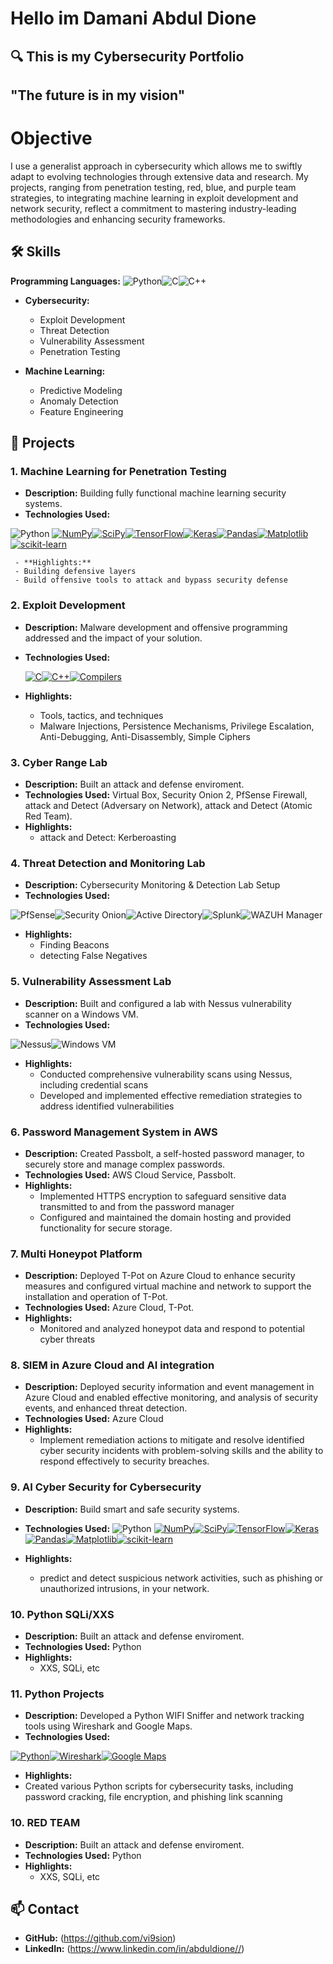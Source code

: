 # Hello im Damani Abdul Dione 
## 🔍 This is my Cybersecurity Portfolio 
## "The future is in my vision"

# Objective 
I use a generalist approach in cybersecurity which allows me to swiftly adapt to evolving technologies through extensive data and research. My projects, ranging from penetration testing, red, blue, and purple team strategies, to integrating machine learning in exploit development and network security, reflect a commitment to mastering industry-leading methodologies and enhancing security frameworks.

## 🛠️ Skills
**Programming Languages:**
![Python](https://img.shields.io/badge/Python-3776AB?style=for-the-badge&logo=python&logoColor=white)![C](https://img.shields.io/badge/C-A8B9CC?style=for-the-badge&logo=c&logoColor=white)![C++](https://img.shields.io/badge/C++-00599C?style=for-the-badge&logo=cplusplus&logoColor=white)

- **Cybersecurity:**
  - Exploit Development
  - Threat Detection
  - Vulnerability Assessment
  - Penetration Testing

- **Machine Learning:**
  - Predictive Modeling
  - Anomaly Detection
  - Feature Engineering

## 🚀 Projects

### 1. **Machine Learning for Penetration Testing**
   - **Description:** Building fully functional machine learning security systems.
   - **Technologies Used:**
     
![Python](https://img.shields.io/badge/Python-3776AB?style=for-the-badge&logo=python&logoColor=white) [![NumPy](https://img.shields.io/badge/Numpy-013243?style=for-the-badge&logo=numpy&logoColor=white)](https://numpy.org/)[![SciPy](https://img.shields.io/badge/SciPy-8CAAE6?style=for-the-badge&logo=scipy&logoColor=white)](https://scipy.org/)[![TensorFlow](https://img.shields.io/badge/TensorFlow-FF6F00?style=for-the-badge&logo=tensorflow&logoColor=white)](https://tensorflow.org/)[![Keras](https://img.shields.io/badge/Keras-D00000?style=for-the-badge&logo=keras&logoColor=white)](https://keras.io/)[![Pandas](https://img.shields.io/badge/Pandas-150458?style=for-the-badge&logo=pandas&logoColor=white)](https://pandas.pydata.org/)[![Matplotlib](https://img.shields.io/badge/Matplotlib-11557c?style=for-the-badge&logo=matplotlib&logoColor=white)](https://matplotlib.org/)[![scikit-learn](https://img.shields.io/badge/scikit_learn-F7931E?style=for-the-badge&logo=scikit-learn&logoColor=white)](https://scikit-learn.org/)

     - **Highlights:**
     - Building defensive layers 
     - Build offensive tools to attack and bypass security defense

### 2. **Exploit Development**
   - **Description:** Malware development and offensive programming addressed and the impact of your solution.
   - **Technologies Used:**
     
     [![C](https://img.shields.io/badge/C-Language-blue.svg?style=for-the-badge&logo=c)](#)[![C++](https://img.shields.io/badge/C++-Language-00599C.svg?style=for-the-badge&logo=cplusplus)](#)[![Compilers](https://img.shields.io/badge/Compilers-Tool-red.svg?style=for-the-badge&logo=gnu)](#)

   - **Highlights:**
     - Tools, tactics, and techniques
     - Malware Injections, Persistence Mechanisms, Privilege Escalation, Anti-Debugging, Anti-Disassembly, Simple Ciphers

### 3. **Cyber Range Lab**
   - **Description:** Built an attack and defense enviroment.
   - **Technologies Used:** Virtual Box, Security Onion 2, PfSense Firewall, attack and Detect (Adversary on Network), attack and Detect (Atomic Red Team).
   - **Highlights:**
     - attack and Detect: Kerberoasting

### 4. **Threat Detection and Monitoring Lab**
   - **Description:** Cybersecurity Monitoring & Detection Lab Setup
   - **Technologies Used:**
     
![PfSense](https://img.shields.io/badge/PfSense-F24C00.svg?style=for-the-badge&logo=PfSense&logoColor=white)![Security Onion](https://img.shields.io/badge/Security_Onion-FF6600.svg?style=for-the-badge&logo=SecurityOnion&logoColor=white)![Active Directory](https://img.shields.io/badge/Active_Directory-0078D4.svg?style=for-the-badge&logo=Microsoft&logoColor=white)![Splunk](https://img.shields.io/badge/Splunk-000000.svg?style=for-the-badge&logo=Splunk&logoColor=white)![WAZUH Manager](https://img.shields.io/badge/WAZUH_Manager-009639.svg?style=for-the-badge&logo=WAZUH&logoColor=white)

   - **Highlights:**
     - Finding Beacons
     - detecting False Negatives     

### 5. **Vulnerability Assessment Lab**
   - **Description:** Built and configured a lab with Nessus vulnerability scanner on a Windows VM.
   - **Technologies Used:**

![Nessus](https://img.shields.io/badge/Nessus-Vulnerability%20Scanner-brightgreen)![Windows VM](https://img.shields.io/badge/Windows-VM-blue)
     
   - **Highlights:**
     - Conducted comprehensive vulnerability scans using Nessus, including credential scans
     - Developed and implemented effective remediation strategies to address identified vulnerabilities

### 6. **Password Management System in AWS**
   - **Description:** Created Passbolt, a self-hosted password manager, to securely store and manage complex passwords.
   - **Technologies Used:** AWS Cloud Service, Passbolt.
   - **Highlights:**
     - Implemented HTTPS encryption to safeguard sensitive data transmitted to and from the password manager
     - Configured and maintained the domain hosting and provided functionality for secure storage.    

### 7. **Multi Honeypot Platform**
   - **Description:** Deployed T-Pot on Azure Cloud to enhance security measures and configured virtual machine and network to
support the installation and operation of T-Pot.
   - **Technologies Used:** Azure Cloud, T-Pot.
   - **Highlights:**
     - Monitored and analyzed honeypot data and respond to potential cyber threats
    
### 8. **SIEM in Azure Cloud and AI integration**
   - **Description:** Deployed security information and event management in Azure Cloud and enabled effective monitoring, and
analysis of security events, and enhanced threat detection.
   - **Technologies Used:** Azure Cloud
   - **Highlights:**
     - Implement remediation actions to mitigate and resolve identified cyber security incidents with problem-solving
skills and the ability to respond effectively to security breaches.

### 9. **AI Cyber Security for Cybersecurity**
   - **Description:** Build smart and safe security systems.
   - **Technologies Used:**
![Python](https://img.shields.io/badge/Python-3776AB?style=for-the-badge&logo=python&logoColor=white) [![NumPy](https://img.shields.io/badge/Numpy-013243?style=for-the-badge&logo=numpy&logoColor=white)](https://numpy.org/)[![SciPy](https://img.shields.io/badge/SciPy-8CAAE6?style=for-the-badge&logo=scipy&logoColor=white)](https://scipy.org/)[![TensorFlow](https://img.shields.io/badge/TensorFlow-FF6F00?style=for-the-badge&logo=tensorflow&logoColor=white)](https://tensorflow.org/)[![Keras](https://img.shields.io/badge/Keras-D00000?style=for-the-badge&logo=keras&logoColor=white)](https://keras.io/)[![Pandas](https://img.shields.io/badge/Pandas-150458?style=for-the-badge&logo=pandas&logoColor=white)](https://pandas.pydata.org/)[![Matplotlib](https://img.shields.io/badge/Matplotlib-11557c?style=for-the-badge&logo=matplotlib&logoColor=white)](https://matplotlib.org/)[![scikit-learn](https://img.shields.io/badge/scikit_learn-F7931E?style=for-the-badge&logo=scikit-learn&logoColor=white)](https://scikit-learn.org/)

   - **Highlights:**
     - predict and detect suspicious network activities, such
as phishing or unauthorized intrusions, in your network.
    
### 10. **Python SQLi/XXS**
   - **Description:** Built an attack and defense enviroment.
   - **Technologies Used:** Python
   - **Highlights:**
     - XXS, SQLi, etc

### 11. **Python Projects**
   - **Description:** Developed a Python WIFI Sniffer and network tracking tools using Wireshark and Google Maps.
   - **Technologies Used:**

[![Python](https://img.shields.io/badge/Python-3776AB?style=for-the-badge&logo=python&logoColor=white)](https://www.python.org)[![Wireshark](https://img.shields.io/badge/Wireshark-1679A7?style=for-the-badge&logo=wireshark&logoColor=white)](https://www.wireshark.org)[![Google Maps](https://img.shields.io/badge/Google_Maps-4285F4?style=for-the-badge&logo=google-maps&logoColor=white)](https://maps.google.com)

   - **Highlights:**
- Created various Python scripts for cybersecurity tasks, including password cracking, file encryption, and
phishing link scanning


### 10. **RED TEAM**
   - **Description:** Built an attack and defense enviroment.
   - **Technologies Used:** Python
   - **Highlights:**
     - XXS, SQLi, etc





## 📫 Contact
- **GitHub:** (https://github.com/vi9sion)
- **LinkedIn:** (https://www.linkedin.com/in/abduldione//)
  
